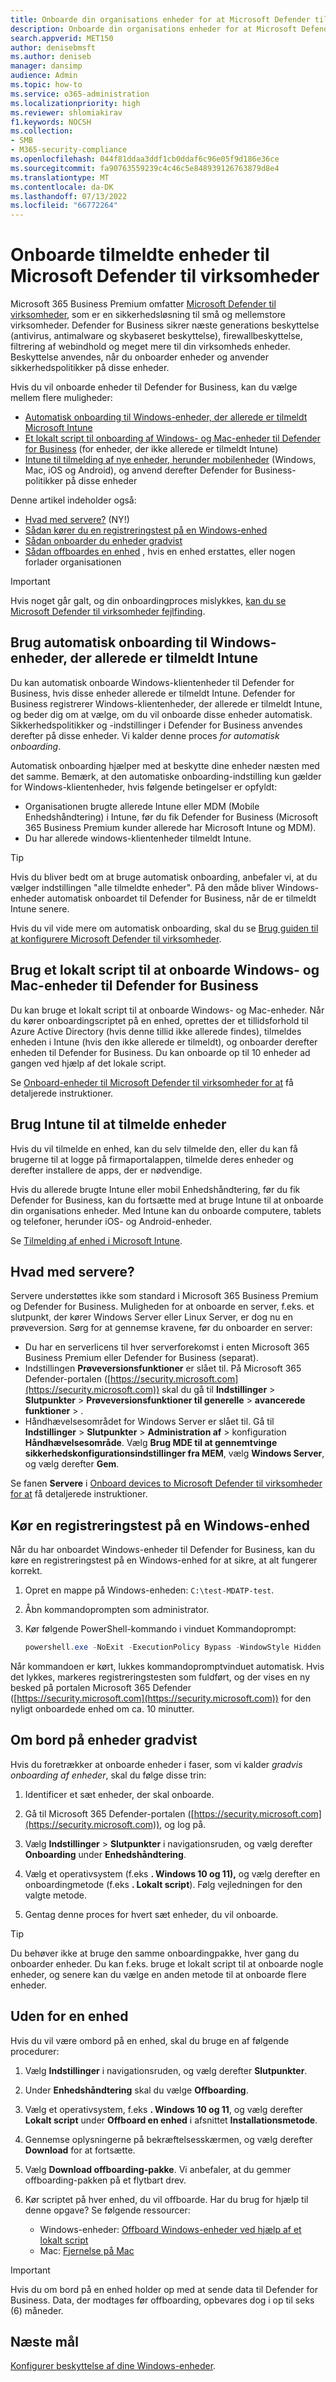 ```yaml
---
title: Onboarde din organisations enheder for at Microsoft Defender til virksomheder
description: Onboarde din organisations enheder for at Microsoft Defender til virksomheder
search.appverid: MET150
author: denisebmsft
ms.author: deniseb
manager: dansimp
audience: Admin
ms.topic: how-to
ms.service: o365-administration
ms.localizationpriority: high
ms.reviewer: shlomiakirav
f1.keywords: NOCSH
ms.collection:
- SMB
- M365-security-compliance
ms.openlocfilehash: 044f81ddaa3ddf1cb0ddaf6c96e05f9d186e36ce
ms.sourcegitcommit: fa90763559239c4c46c5e848939126763879d8e4
ms.translationtype: MT
ms.contentlocale: da-DK
ms.lasthandoff: 07/13/2022
ms.locfileid: "66772264"
---
```

# <a name="onboard-enrolled-devices-to-microsoft-defender-for-business"></a>Onboarde tilmeldte enheder til Microsoft Defender til virksomheder

Microsoft 365 Business Premium omfatter [Microsoft Defender til virksomheder](../security/defender-business/mdb-overview.md), som er en sikkerhedsløsning til små og mellemstore virksomheder. Defender for Business sikrer næste generations beskyttelse (antivirus, antimalware og skybaseret beskyttelse), firewallbeskyttelse, filtrering af webindhold og meget mere til din virksomheds enheder. Beskyttelse anvendes, når du onboarder enheder og anvender sikkerhedspolitikker på disse enheder.

Hvis du vil onboarde enheder til Defender for Business, kan du vælge mellem flere muligheder:

- [Automatisk onboarding til Windows-enheder, der allerede er tilmeldt Microsoft Intune](#use-automatic-onboarding-for-windows-devices-that-are-already-enrolled-in-intune)
- [Et lokalt script til onboarding af Windows- og Mac-enheder til Defender for Business](#use-a-local-script-to-onboard-windows-and-mac-devices-to-defender-for-business) (for enheder, der ikke allerede er tilmeldt Intune)
- [Intune til tilmelding af nye enheder, herunder mobilenheder](#use-intune-to-enroll-devices) (Windows, Mac, iOS og Android), og anvend derefter Defender for Business-politikker på disse enheder

Denne artikel indeholder også:

- [Hvad med servere?](#what-about-servers) (NY!)
- [Sådan kører du en registreringstest på en Windows-enhed](#run-a-detection-test-on-a-windows-device)
- [Sådan onboarder du enheder gradvist](#onboard-devices-gradually)
- [Sådan offboardes en enhed](#offboard-a-device) , hvis en enhed erstattes, eller nogen forlader organisationen

> [!IMPORTANT]
> Hvis noget går galt, og din onboardingproces mislykkes, [kan du se Microsoft Defender til virksomheder fejlfinding](../security/defender-business/mdb-troubleshooting.yml).

## <a name="use-automatic-onboarding-for-windows-devices-that-are-already-enrolled-in-intune"></a>Brug automatisk onboarding til Windows-enheder, der allerede er tilmeldt Intune

Du kan automatisk onboarde Windows-klientenheder til Defender for Business, hvis disse enheder allerede er tilmeldt Intune. Defender for Business registrerer Windows-klientenheder, der allerede er tilmeldt Intune, og beder dig om at vælge, om du vil onboarde disse enheder automatisk. Sikkerhedspolitikker og -indstillinger i Defender for Business anvendes derefter på disse enheder. Vi kalder denne proces *for automatisk onboarding*. 

Automatisk onboarding hjælper med at beskytte dine enheder næsten med det samme. Bemærk, at den automatiske onboarding-indstilling kun gælder for Windows-klientenheder, hvis følgende betingelser er opfyldt:

- Organisationen brugte allerede Intune eller MDM (Mobile Enhedshåndtering) i Intune, før du fik Defender for Business (Microsoft 365 Business Premium kunder allerede har Microsoft Intune og MDM).
- Du har allerede windows-klientenheder tilmeldt Intune.

> [!TIP]
> Hvis du bliver bedt om at bruge automatisk onboarding, anbefaler vi, at du vælger indstillingen "alle tilmeldte enheder". På den måde bliver Windows-enheder automatisk onboardet til Defender for Business, når de er tilmeldt Intune senere.

Hvis du vil vide mere om automatisk onboarding, skal du se [Brug guiden til at konfigurere Microsoft Defender til virksomheder](../security/defender-business/mdb-use-wizard.md).

## <a name="use-a-local-script-to-onboard-windows-and-mac-devices-to-defender-for-business"></a>Brug et lokalt script til at onboarde Windows- og Mac-enheder til Defender for Business

Du kan bruge et lokalt script til at onboarde Windows- og Mac-enheder. Når du kører onboardingscriptet på en enhed, oprettes der et tillidsforhold til Azure Active Directory (hvis denne tillid ikke allerede findes), tilmeldes enheden i Intune (hvis den ikke allerede er tilmeldt), og onboarder derefter enheden til Defender for Business. Du kan onboarde op til 10 enheder ad gangen ved hjælp af det lokale script.

Se [Onboard-enheder til Microsoft Defender til virksomheder for at](../security/defender-business/mdb-onboard-devices.md) få detaljerede instruktioner.

## <a name="use-intune-to-enroll-devices"></a>Brug Intune til at tilmelde enheder

Hvis du vil tilmelde en enhed, kan du selv tilmelde den, eller du kan få brugerne til at logge på firmaportalappen, tilmelde deres enheder og derefter installere de apps, der er nødvendige. 

Hvis du allerede brugte Intune eller mobil Enhedshåndtering, før du fik Defender for Business, kan du fortsætte med at bruge Intune til at onboarde din organisations enheder. Med Intune kan du onboarde computere, tablets og telefoner, herunder iOS- og Android-enheder.

Se [Tilmelding af enhed i Microsoft Intune](/mem/intune/enrollment/device-enrollment). 

## <a name="what-about-servers"></a>Hvad med servere?

Servere understøttes ikke som standard i Microsoft 365 Business Premium og Defender for Business. Muligheden for at onboarde en server, f.eks. et slutpunkt, der kører Windows Server eller Linux Server, er dog nu en prøveversion. Sørg for at gennemse kravene, før du onboarder en server:

- Du har en serverlicens til hver serverforekomst i enten Microsoft 365 Business Premium eller Defender for Business (separat).
- Indstillingen **Prøveversionsfunktioner** er slået til. På Microsoft 365 Defender-portalen ([https://security.microsoft.com](https://security.microsoft.com)) skal du gå til **Indstillinger** > **Slutpunkter** > **Prøveversionsfunktioner til generelle** > **avancerede funktioner** > .
- Håndhævelsesområdet for Windows Server er slået til. Gå til **Indstillinger** > **Slutpunkter** > **Administration af** >  konfiguration **Håndhævelsesområde**. Vælg **Brug MDE til at gennemtvinge sikkerhedskonfigurationsindstillinger fra MEM**, vælg  **Windows Server**, og vælg derefter **Gem**.

Se fanen **Servere** i [Onboard devices to Microsoft Defender til virksomheder for at](../security/defender-business/mdb-onboard-devices.md) få detaljerede instruktioner.

## <a name="run-a-detection-test-on-a-windows-device"></a>Kør en registreringstest på en Windows-enhed

Når du har onboardet Windows-enheder til Defender for Business, kan du køre en registreringstest på en Windows-enhed for at sikre, at alt fungerer korrekt.

1. Opret en mappe på Windows-enheden: `C:\test-MDATP-test`.

2. Åbn kommandoprompten som administrator.

3. Kør følgende PowerShell-kommando i vinduet Kommandoprompt:

   ```powershell
   powershell.exe -NoExit -ExecutionPolicy Bypass -WindowStyle Hidden $ErrorActionPreference = 'silentlycontinue';(New-Object System.Net.WebClient).DownloadFile('http://127.0.0.1/1.exe', 'C:\\test-MDATP-test\\invoice.exe');Start-Process 'C:\\test-MDATP-test\\invoice.exe'
   ```

Når kommandoen er kørt, lukkes kommandopromptvinduet automatisk. Hvis det lykkes, markeres registreringstesten som fuldført, og der vises en ny besked på portalen Microsoft 365 Defender ([https://security.microsoft.com](https://security.microsoft.com)) for den nyligt onboardede enhed om ca. 10 minutter.

## <a name="onboard-devices-gradually"></a>Om bord på enheder gradvist

Hvis du foretrækker at onboarde enheder i faser, som vi kalder *gradvis onboarding af enheder*, skal du følge disse trin: 

1. Identificer et sæt enheder, der skal onboarde.

2. Gå til Microsoft 365 Defender-portalen ([https://security.microsoft.com](https://security.microsoft.com)), og log på.

3. Vælg **Indstillinger** > **Slutpunkter** i navigationsruden, og vælg derefter **Onboarding** under **Enhedshåndtering**.

4. Vælg et operativsystem (f.eks **. Windows 10 og 11),** og vælg derefter en onboardingmetode (f.eks **. Lokalt script**). Følg vejledningen for den valgte metode.

5. Gentag denne proces for hvert sæt enheder, du vil onboarde. 

> [!TIP]
> Du behøver ikke at bruge den samme onboardingpakke, hver gang du onboarder enheder. Du kan f.eks. bruge et lokalt script til at onboarde nogle enheder, og senere kan du vælge en anden metode til at onboarde flere enheder.

## <a name="offboard-a-device"></a>Uden for en enhed

Hvis du vil være ombord på en enhed, skal du bruge en af følgende procedurer:

1. Vælg **Indstillinger** i navigationsruden, og vælg derefter **Slutpunkter**.

2. Under **Enhedshåndtering** skal du vælge **Offboarding**.

3. Vælg et operativsystem, f.eks **. Windows 10 og 11**, og vælg derefter **Lokalt script** under **Offboard en enhed** i afsnittet **Installationsmetode**. 

4. Gennemse oplysningerne på bekræftelsesskærmen, og vælg derefter **Download** for at fortsætte.

5. Vælg **Download offboarding-pakke**. Vi anbefaler, at du gemmer offboarding-pakken på et flytbart drev.

6. Kør scriptet på hver enhed, du vil offboarde. Har du brug for hjælp til denne opgave? Se følgende ressourcer:   

   - Windows-enheder: [Offboard Windows-enheder ved hjælp af et lokalt script](../security/defender-endpoint/configure-endpoints-script.md#offboard-devices-using-a-local-script) 
   - Mac: [Fjernelse på Mac](../security/defender-endpoint/mac-resources.md#uninstalling)

> [!IMPORTANT]
> Hvis du om bord på en enhed holder op med at sende data til Defender for Business. Data, der modtages før offboarding, opbevares dog i op til seks (6) måneder.

## <a name="next-objective"></a>Næste mål

[Konfigurer beskyttelse af dine Windows-enheder](m365bp-protection-settings-for-windows-10-devices.md).
